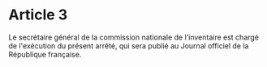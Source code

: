 # Article 3

Le secrétaire général de la commission nationale de l'inventaire est chargé de l'exécution du présent arrêté, qui sera publié au Journal officiel de la République française.
